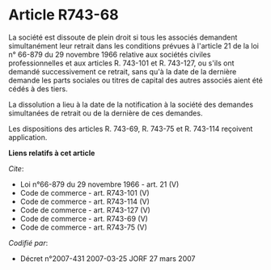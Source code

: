 # Article R743-68

La société est dissoute de plein droit si tous les associés demandent simultanément leur retrait dans les conditions prévues
à l'article 21 de la loi n° 66-879 du 29 novembre 1966 relative aux sociétés civiles professionnelles et aux articles R.
743-101 et R. 743-127, ou s'ils ont demandé successivement ce retrait, sans qu'à la date de la dernière demande les parts
sociales ou titres de capital des autres associés aient été cédés à des tiers. 

La dissolution a lieu à la date de la notification à la société des demandes simultanées de retrait ou de la dernière de ces
demandes. 

Les dispositions des articles R. 743-69, R. 743-75 et R. 743-114 reçoivent application.

**Liens relatifs à cet article**

_Cite_:

  - Loi n°66-879 du 29 novembre 1966 - art. 21 (V)
  - Code de commerce - art. R743-101 (V)
  - Code de commerce - art. R743-114 (V)
  - Code de commerce - art. R743-127 (V)
  - Code de commerce - art. R743-69 (V)
  - Code de commerce - art. R743-75 (V)

_Codifié par_:

  - Décret n°2007-431 2007-03-25 JORF 27 mars 2007
